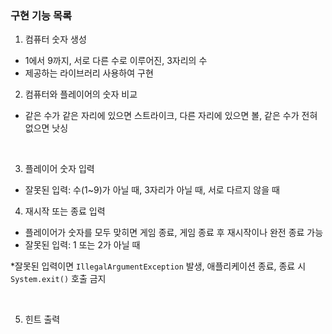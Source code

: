 ### 구현 기능 목록

1. 컴퓨터 숫자 생성

- 1에서 9까지, 서로 다른 수로 이루어진, 3자리의 수
- 제공하는 라이브러리 사용하여 구현

2. 컴퓨터와 플레이어의 숫자 비교

- 같은 수가 같은 자리에 있으면 스트라이크, 다른 자리에 있으면 볼, 같은 수가 전혀 없으면 낫싱

<br>

3. 플레이어 숫자 입력

- 잘못된 입력: 수(1~9)가 아닐 때, 3자리가 아닐 때, 서로 다르지 않을 때

4. 재시작 또는 종료 입력

- 플레이어가 숫자를 모두 맞히면 게임 종료, 게임 종료 후 재시작이나 완전 종료 가능
- 잘못된 입력: 1 또는 2가 아닐 때

*잘못된 입력이면 `IllegalArgumentException` 발생, 애플리케이션 종료, 종료 시 `System.exit()` 호출 금지

<br>

5. 힌트 출력